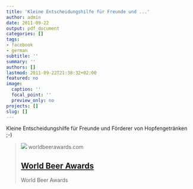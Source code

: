 ```yaml
---
title: 'Kleine Entscheidungshilfe für Freunde und ...'
author: admin
date: 2011-09-22
output: pdf_document
categories: []
tags:
- facebook
- german
subtitle: ''
summary: ''
authors: []
lastmod: 2011-09-22T21:38:32+02:00
featured: no
image:
  caption: ''
  focal_point: ''
  preview_only: no
projects: []
slug: []
---
```

Kleine Entscheidungshilfe für Freunde und Förderer von Hopfengetränken ;-)
> [![](https://www.worlddrinksawards.com/shares/bruni-erben-world-beer-awards-1300x300px.jpg)](http://www.worldbeerawards.com/)
> worldbeerawards.com
> ## [World Beer Awards](http://www.worldbeerawards.com/)
>
>World Beer Awards 

